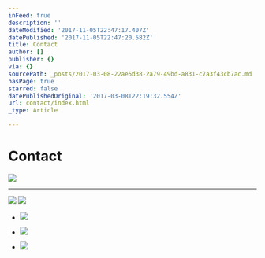 ```yaml
---
inFeed: true
description: ''
dateModified: '2017-11-05T22:47:17.407Z'
datePublished: '2017-11-05T22:47:20.582Z'
title: Contact
author: []
publisher: {}
via: {}
sourcePath: _posts/2017-03-08-22ae5d38-2a79-49bd-a831-c7a3f43cb7ac.md
hasPage: true
starred: false
datePublishedOriginal: '2017-03-08T22:19:32.554Z'
url: contact/index.html
_type: Article

---
```

# Contact
![](https://s3-us-west-2.amazonaws.com/the-grid-img/p/e5183191ef1f4db2a6c6cfe2a2591a2e8a88f603.jpg)

---

![](https://the-grid-user-content.s3-us-west-2.amazonaws.com/00233dbe-59dd-4877-a699-8627e1813319.jpg)
![](https://the-grid-user-content.s3-us-west-2.amazonaws.com/8d82494c-81a0-4742-98c1-f01c9c66e919.png)

* ![](https://the-grid-user-content.s3-us-west-2.amazonaws.com/ea8ca539-b1cd-4633-aeb3-e7f41d72c4b1.png)

* ![](https://the-grid-user-content.s3-us-west-2.amazonaws.com/262358fe-7942-4d76-b568-867374a8bac4.png)

* ![](https://the-grid-user-content.s3-us-west-2.amazonaws.com/96f5ca18-e0fa-4cae-a71d-7c6cb4f93243.png)